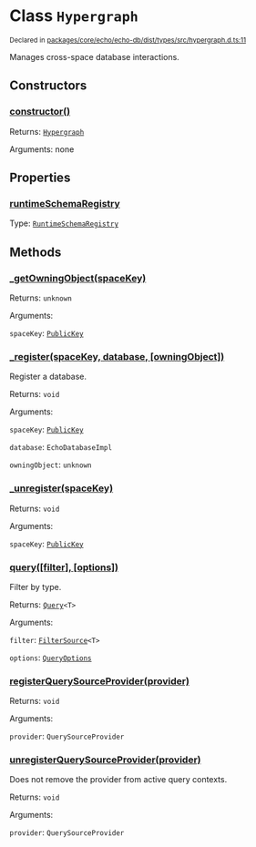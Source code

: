 # Class `Hypergraph`
<sub>Declared in [packages/core/echo/echo-db/dist/types/src/hypergraph.d.ts:11]()</sub>


Manages cross-space database interactions.

## Constructors
### [constructor()]()




Returns: <code>[Hypergraph](/api/@dxos/react-client/classes/Hypergraph)</code>

Arguments: none





## Properties
### [runtimeSchemaRegistry]()
Type: <code>[RuntimeSchemaRegistry](/api/@dxos/react-client/classes/RuntimeSchemaRegistry)</code>




## Methods
### [_getOwningObject(spaceKey)]()




Returns: <code>unknown</code>

Arguments: 

`spaceKey`: <code>[PublicKey](/api/@dxos/react-client/classes/PublicKey)</code>


### [_register(spaceKey, database, \[owningObject\])]()


Register a database.

Returns: <code>void</code>

Arguments: 

`spaceKey`: <code>[PublicKey](/api/@dxos/react-client/classes/PublicKey)</code>

`database`: <code>EchoDatabaseImpl</code>

`owningObject`: <code>unknown</code>


### [_unregister(spaceKey)]()




Returns: <code>void</code>

Arguments: 

`spaceKey`: <code>[PublicKey](/api/@dxos/react-client/classes/PublicKey)</code>


### [query(\[filter\], \[options\])]()


Filter by type.

Returns: <code>[Query](/api/@dxos/react-client/classes/Query)&lt;T&gt;</code>

Arguments: 

`filter`: <code>[FilterSource](/api/@dxos/react-client/types/FilterSource)&lt;T&gt;</code>

`options`: <code>[QueryOptions](/api/@dxos/react-client/interfaces/QueryOptions)</code>


### [registerQuerySourceProvider(provider)]()




Returns: <code>void</code>

Arguments: 

`provider`: <code>QuerySourceProvider</code>


### [unregisterQuerySourceProvider(provider)]()


Does not remove the provider from active query contexts.

Returns: <code>void</code>

Arguments: 

`provider`: <code>QuerySourceProvider</code>


